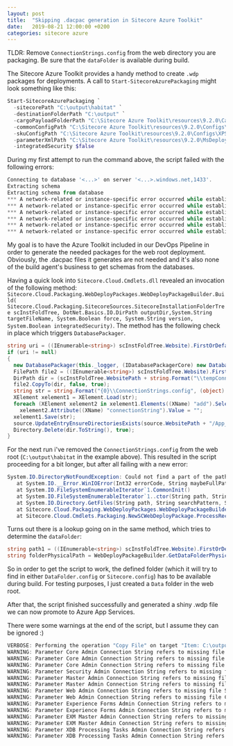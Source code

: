 ```yaml
---
layout: post
title:  "Skipping .dacpac generation in Sitecore Azure Toolkit"
date:   2019-08-21 12:00:00 +0200
categories: sitecore azure
---
```


TLDR: Remove `ConnectionStrings.config` from the web directory you are packaging. Be sure that the `dataFolder` is available during build.

The Sitecore Azure Toolkit provides a handy method to create `.wdp` packages for deployments. A call to `Start-SitecoreAzurePackaging` might look something like this:

```powershell
Start-SitecoreAzurePackaging `
  -sitecorePath "C:\output\habitat" `
  -destinationFolderPath "C:\output" `
  -cargoPayloadFolderPath "C:\Sitecore Azure Toolkit\resources\9.2.0\CargoPayloads" `
  -commonConfigPath "C:\Sitecore Azure Toolkit\resources\9.2.0\Configs\Common.Packaging.config.json" `
  -skuConfigPath "C:\Sitecore Azure Toolkit\resources\9.2.0\Configs\XPSingle.Packaging.config.json" `
  -parameterXmlPath "C:\Sitecore Azure Toolkit\resources\9.2.0\MsDeployXmls\XPSingle.Parameters.xml" `
  -integratedSecurity $false
```

During my first attempt to run the command above, the script failed with the following errors:

```powershell
Connecting to database '<...>' on server '<...>.windows.net,1433'.
Extracting schema
Extracting schema from database
*** A network-related or instance-specific error occurred while establishing a connection to SQL Server. The server was not found or was not accessible. Verify that the instance name is correct and that SQL Server is configured to allow remote connections. (provider: TCP Provider, error: 0 - No such host is known.)
*** A network-related or instance-specific error occurred while establishing a connection to SQL Server. The server was not found or was not accessible. Verify that the instance name is correct and that SQL Server is configured to allow remote connections. (provider: TCP Provider, error: 0 - No such host is known.)
*** A network-related or instance-specific error occurred while establishing a connection to SQL Server. The server was not found or was not accessible. Verify that the instance name is correct and that SQL Server is configured to allow remote connections. (provider: TCP Provider, error: 0 - No such host is known.)
*** A network-related or instance-specific error occurred while establishing a connection to SQL Server. The server was not found or was not accessible. Verify that the instance name is correct and that SQL Server is configured to allow remote connections. (provider: TCP Provider, error: 0 - No such host is known.)
*** A network-related or instance-specific error occurred while establishing a connection to SQL Server. The server was not found or was not accessible. Verify that the instance name is correct and that SQL Server is configured to allow remote connections. (provider: TCP Provider, error: 0 - No such host is known.)
*** A network-related or instance-specific error occurred while establishing a connection to SQL Server. The server was not found or was not accessible. Verify that the instance name is correct and that SQL Server is configured to allow remote connections. (provider: TCP Provider, error: 0 - No such host is known.)
```

My goal is to have the Azure Toolkit included in our DevOps Pipeline in order to generate the needed packages for the web root deployment. Obviously, the .dacpac files it generates are not needed and it's also none of the build agent's business to get schemas from the databases.

Having a quick look into `Sitecore.Cloud.Cmdlets.dll` revealed an invocation of the following method: `Sitecore.Cloud.Packaging.WebDeployPackages.WebDeployPackageBuilder.Build( Sitecore.Cloud.Packaging.SitecoreSources.SitecoreInstallationFolderTree scInstFoldTree, DotNet.Basics.IO.DirPath outputDir,System.String targetFileName, System.Boolean force, System.String version, System.Boolean integratedSecurity)`. The method has the following check in place which triggers `DatabasePackager`.

```csharp
string uri = ((IEnumerable<string>) scInstFoldTree.Website).FirstOrDefault<string>((Func<string, bool>) (i => i.ToFile(Array.Empty<string>()).Name == "ConnectionStrings.config"));
if (uri != null)
{
  new DatabasePackager(this._logger, (IDatabasePackagerCore) new DatabasePackagerCore((ILogger) null), (IFileSystemProvider) new FileSystemProvider(), (ISqlServerProvider) new SqlServerProvider(this._logger), (IZipPackageSource) source).PackageDatabases(XDocument.Load(uri), integratedSecurity);
  FilePath file2 = ((IEnumerable<string>) scInstFoldTree.Website).FirstOrDefault<string>((Func<string, bool>) (i => i.ToFile(Array.Empty<string>()).Name == "ConnectionStrings.config")).ToFile(Array.Empty<string>());
  DirPath dir = (scInstFoldTree.WebsitePath + string.Format("\\tempConnectionString{0}\\", (object) Guid.NewGuid())).ToDir(Array.Empty<string>());
  file2.CopyTo(dir, false, true);
  string str = string.Format("{0}\\ConnectionStrings.config", (object) dir);
  XElement xelement1 = XElement.Load(str);
  foreach (XElement xelement2 in xelement1.Elements((XName) "add").Select<XElement, XElement>((Func<XElement, XElement>) (el => el)))
    xelement2.Attribute((XName) "connectionString").Value = "";
  xelement1.Save(str);
  source.UpdateEntryEnsureDirectoriesExists(source.WebsitePath + "/App_Config/ConnectionStrings.config", File.ReadAllBytes(str));
  Directory.Delete(dir.ToString(), true);
}
```

For the next run i've removed the `ConnectionStrings.config` from the web root (`C:\output\habitat` in the example above). This resulted in the script proceeding for a bit longer, but after all failing with a new error:

```powershell
System.IO.DirectoryNotFoundException: Could not find a part of the path 'C:\output\habitat\data'.
   at System.IO.__Error.WinIOError(Int32 errorCode, String maybeFullPath)
   at System.IO.FileSystemEnumerableIterator`1.CommonInit()
   at System.IO.FileSystemEnumerableIterator`1..ctor(String path, String originalUserPath, String searchPattern, SearchOption searchOption, SearchResultHandler`1 resultHandler, Boolean checkHost)
   at System.IO.Directory.GetFiles(String path, String searchPattern, SearchOption searchOption)
   at Sitecore.Cloud.Packaging.WebDeployPackages.WebDeployPackageBuilder.Build(SitecoreInstallationFolderTree scInstFoldTree, DirPath outputDir, String targetFileName, Boolean force, String version, Boolean integratedSecurity)
   at Sitecore.Cloud.Cmdlets.Packaging.NewSCWebDeployPackage.ProcessRecord()
```

Turns out there is a lookup going on in the same method, which tries to determine the `dataFolder`:

```csharp
string path1 = ((IEnumerable<string>) scInstFoldTree.Website).FirstOrDefault<string>((Func<string, bool>) (i => i.ToFile(Array.Empty<string>()).Name == "DataFolder.config"));
string folderPhysicalPath = WebDeployPackageBuilder.GetDataFolderPhysicalPath(path1 == null ? this.ReadDataFolderFromSitecoreConfig(((IEnumerable<string>) scInstFoldTree.Website).First<string>((Func<string, bool>) (i => i.ToFile(Array.Empty<string>()).Name == "Sitecore.config")).ToFile(Array.Empty<string>()).ToString()) : this.ReadDataFolderFromDataFolderConfig(path1.ToFile(Array.Empty<string>()).FullName), scInstFoldTree.WebsitePath);
```

So in order to get the script to work, the defined folder (which it will try to find in either `DataFolder.config` or `Sitecore.config`) has to be available during build. For testing purposes, I just created a `Data` folder in the web root.

After that, the script finished successfully and generated a shiny .wdp file we can now promote to Azure App Services.

There were some warnings at the end of the script, but I assume they can be ignored :)

```powershell
VERBOSE: Performing the operation "Copy File" on target "Item: C:\output\habitat.scwdp.zip Destination: C:\output\habitat_single.scwdp.zip".
WARNING: Parameter Core Admin Connection String refers to missing file Sitecore.Core.dacpac.
WARNING: Parameter Core Admin Connection String refers to missing file CreateUser.Core.sql.
WARNING: Parameter Core Admin Connection String refers to missing file SetSitecoreAdminPassword.sql.
WARNING: Parameter Security Admin Connection String refers to missing file CreateUser.Security.sql.
WARNING: Parameter Master Admin Connection String refers to missing file Sitecore.Master.dacpac.
WARNING: Parameter Master Admin Connection String refers to missing file CreateUser.Master.sql.
WARNING: Parameter Web Admin Connection String refers to missing file Sitecore.Web.dacpac.
WARNING: Parameter Web Admin Connection String refers to missing file CreateUser.Web.sql.
WARNING: Parameter Experience Forms Admin Connection String refers to missing file Sitecore.Experienceforms.dacpac.
WARNING: Parameter Experience Forms Admin Connection String refers to missing file CreateUser.ExperienceForms.sql.
WARNING: Parameter EXM Master Admin Connection String refers to missing file Sitecore.EXM.Master.dacpac.
WARNING: Parameter EXM Master Admin Connection String refers to missing file CreateUser.ExmMaster.sql.
WARNING: Parameter XDB Processing Tasks Admin Connection String refers to missing file Sitecore.Processing.Tasks.dacpac.
WARNING: Parameter XDB Processing Tasks Admin Connection String refers to missing file CreateUser.ProcessingTasks.sql.
```